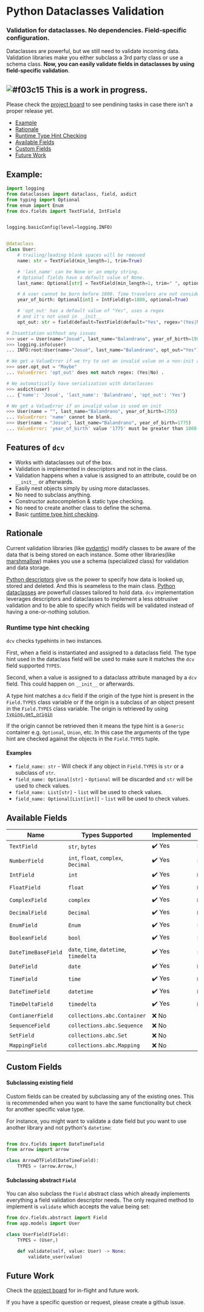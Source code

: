 # Python Dataclasses Validation

### Validation for dataclasses. No dependencies. Field-specific configuration.

Dataclasses are powerful, but we still need to validate incoming data.
Validation libraries make you either subclass a 3rd party class or use a schema class.
**Now, you can easily validate fields in dataclasses by using field-specific validation**.

## ![#f03c15](https://via.placeholder.com/15/f03c15/000000?text=+) This is a work in progress.
Please check the [project board](https://github.com/rmcomplexity/dataclasses-validation/projects/1) to see pendining tasks in case there isn't a proper release yet.

- [Example](#example)
- [Rationale](#rationale)
- [Runtime Type Hint Checking](#runtime-type-hint-checking)
- [Available Fields](#available-fields)
- [Custom Fields](#custom-fields)
- [Future Work](#future-work)

## Example:

```python
import logging
from dataclasses import dataclass, field, asdict
from typing import Optional
from enum import Enum
from dcv.fields import TextField, IntField


logging.basicConfig(level=logging.INFO)


@dataclass
class User:
    # trailing/leading blank spaces will be removed
    name: str = TextField(min_length=1, trim=True)

    # 'last_name' can be None or an empty string.
    # Optional fields have a default value of None.
    last_name: Optional[str] = TextField(min_length=1, trim=" ", optional=True, blank=True)

    # A user cannot be born before 1800. Time travelers are not considered here :(.
    year_of_birth: Optional[int] = IntField(gt=1800, optional=True)

    # 'opt_out' has a default value of "Yes", uses a regex
    # and it's not used in __init__
    opt_out: str = field(default=TextField(default="Yes", regex="(Yes|No)"), init=False)

# Insantiation without any issues
>>> user = User(name="Josué", last_name="Balandrano", year_of_birth=1985)
>>> logging.info(user)
... INFO:root:User(name="Josué", last_name="Balandrano", opt_out="Yes")

# We get a ValueError if we try to set an invalid value on a non-init attr.
>>> user.opt_out = "Maybe"
... ValueError: 'opt_out' does not match regex: (Yes|No) .

# We automatically have serialization with dataclasses
>>> asdict(user)
... {'name': 'Josué', 'last_name': 'Balandrano', 'opt_out': 'Yes'}

# We get a ValueError if an invalid value is used on init
>>> User(name = "", last_name="Balandrano", year_of_birth=1755)
... ValueError: 'name' cannot be blank.
>>> User(name = "Josué", last_name="Balandrano", year_of_birth=1775)
... ValueError: 'year_of_birth' value '1775' must be greater than 1800.
```

## Features of `dcv`

- Works with dataclasses out of the box.
- Validation is implemented in descriptors and not in the class.
- Validation happens when a value is assigned to an attribute, could be on `__init__` or afterwards.
- Easily nest objects simply by using more dataclasses.
- No need to subclass anything.
- Constructor autocompletion & static type checking.
- No need to create another class to define the schema.
- Basic [runtime type hint checking](#runtime-type-hint-checking).

## Rationale

Current validation libraries (like [pydantic](https://pydantic-docs.helpmanual.io/))
modify classes to be aware of the data that is being stored on each instance.
Some other libraries(like [marshmallow](https://marshmallow.readthedocs.io/en/stable/))
makes you use a schema (specialized class) for validation and data storage.

[Python descriptors](https://docs.python.org/3/howto/descriptor.html)
give us the power to specify how data is looked up, stored and deleted.
And this is seameless to the main class. 
[Python dataclasses](https://docs.python.org/3/library/dataclasses.html)
are powerfull classes tailored to hold data.
`dcv` implementation leverages descriptors and dataclasses
to implement a less obtrusive validation and to be able to specify
which fields will be validated instead of having a one-or-nothing solution.

### Runtime type hint checking

`dcv` checks typehints in two instances.

First, when a field is instantiated and assigned to a dataclass field.
The type hint used in the dataclass field will be used to make sure it matches
the `dcv` field supported `TYPES`.

Second, when a value is assigned to a dataclass attribute managed by a `dcv` field.
This could happen on `__init__` or afterwards.

A type hint matches a `dcv` field if the
origin of the type hint is present in the `Field.TYPES` class variable or
if the origin is a subclass of an object present in the `Field.TYPES` class variable.
The origin is retrieved by using [`typing.get_origin`](https://docs.python.org/3/library/typing.html#typing.get_origin)

If the origin cannot be retrieved then it means the type hint is a `Generic` container
e.g. `Optional`, `Union`, etc. In this case the arguments of the type hint are
checked against the objects in the `Field.TYPES` tuple.

#### Examples

- `field_name: str` - Will check if any object in `Field.TYPES` is `str` or a subclass of `str`.
- `field_name: Optional[str]` - `Optional` will be discarded and `str` will be used to check values.
- `field_name: List[str]` - `list` will be used to check values.
- `field_name: Optional[List[int]]` - `list` will be used to check values.

## Available Fields

| Name               | Types Supported                        | Implemented            | Parent Field       | 
|--------------------|----------------------------------------|------------------------|--------------------|
| `TextField`        | `str`, `bytes`                         | :heavy_check_mark: Yes | `Field`            |
| `NumberField`      | `int`, `float`, `complex`, `Decimal`   | :heavy_check_mark: Yes | `Field`            |
| `IntField`         | `int`                                  | :heavy_check_mark: Yes | `NumberField`      |
| `FloatField`       | `float`                                | :heavy_check_mark: Yes | `NumberField`      |
| `ComplexField`     | `complex`                              | :heavy_check_mark: Yes | `NumberField`      |
| `DecimalField`     | `Decimal`                              | :heavy_check_mark: Yes | `NumberField`      |
| `EnumField`        | `Enum`                                 | :heavy_check_mark: Yes | `Field`            |
| `BooleanField`     | `bool`                                 | :heavy_check_mark: Yes | `Field`            |
| `DateTimeBaseField`| `date`, `time`, `datetime`, `timedelta`| :heavy_check_mark: Yes | `Field`            |
| `DateField`        | `date`                                 | :heavy_check_mark: Yes | `DateTimeBaseField`|
| `TimeField`        | `time`                                 | :heavy_check_mark: Yes | `DateTimeBaseField`|
| `DateTimeField`    | `datetime`                             | :heavy_check_mark: Yes | `DateTimeBaseField`|
| `TimeDeltaField`   | `timedelta`                            | :heavy_check_mark: Yes | `DateTimeBaseField`|
| `ContianerField`   | `collections.abc.Container`            | :x: No                 |                    |
| `SequenceField`    | `collections.abc.Sequence`             | :x: No                 |                    |
| `SetField`         | `collections.abc.Set`                  | :x: No                 |                    |
| `MappingField`     | `collections.abc.Mapping`              | :x: No                 |                    |

## Custom Fields

#### Subclassing existing field

Custom fields can be created by subclassing any of the existing ones. This is recommended when you want to
have the same functionality but check for another specific value type.

For instance, you might want to validate a date field but you want to use another library and not python's
`datetime`:

```python

from dcv.fields import DateTimeField
from arrow import arrow

class ArrowDTField(DateTimeField):
    TYPES = (arrow.Arrow,)
```

#### Subclassing abstract `Field`

You can also subclass the `Field` abstract class which already implements everything a field validation descriptor
needs. The only required method to implement is `validate` which accepts the value being set:

```python
from dcv.fields.abstract import Field
from app.models import User

class UserField(Field):
    TYPES = (User,)

    def validate(self, value: User) -> None:
        validate_user(value)

```

## Future Work

Check the [project board](https://github.com/rmcomplexity/dataclasses-validation/projects/1) for in-flight and future work.

If you have a specific question or request, please create a github issue.
